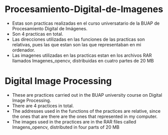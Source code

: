 # Procesamiento-Digital-de-Imagenes
- Estas son practicas realizadas en el curso universatario de la BUAP de Procesamiento Digital de Imágenes.
- Son 4 practicas en total.
- Las direcciones utilizadas en las funciones de las practicas son relativas, pues las que estan son las que representaban en mi ordenador. 
- Las imagenes utilizadas en las practicas estan en los archivos RAR llamados Imagenes_opencv, distribuidas en cuatro partes de 20 MB
# Digital Image Processing 
- These are practices carried out in the BUAP university course on Digital Image Processing.
- There are 4 practices in total.
- The addresses used in the functions of the practices are relative, since the ones that are there are the ones that represented in my computer.
- The images used in the practices are in the RAR files called Imagens_opencv, distributed in four parts of 20 MB
